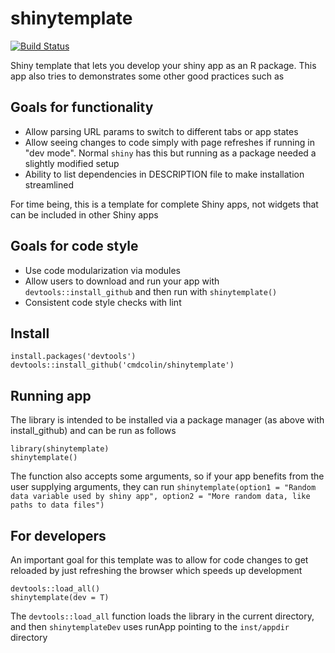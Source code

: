 # shinytemplate

[![Build Status](https://travis-ci.org/cmdcolin/shinytemplate.svg?branch=master)](https://travis-ci.org/cmdcolin/shinytemplate)

Shiny template that lets you develop your shiny app as an R package. This app also tries to demonstrates some other good practices such as


## Goals for functionality

- Allow parsing URL params to switch to different tabs or app states
- Allow seeing changes to code simply with page refreshes if running in "dev mode". Normal `shiny` has this but running as a package needed a slightly modified setup
- Ability to list dependencies in DESCRIPTION file to make installation streamlined

For time being, this is a template for complete Shiny apps, not widgets that can be included in other Shiny apps

## Goals for code style

- Use code modularization via modules
- Allow users to download and run your app with `devtools::install_github` and then run with `shinytemplate()`
- Consistent code style checks with lint


## Install

    install.packages('devtools')
    devtools::install_github('cmdcolin/shinytemplate')


## Running app

The library is intended to be installed via a package manager (as above with install_github) and can be run as follows

    library(shinytemplate)
    shinytemplate()
    
The function also accepts some arguments, so if your app benefits from the user supplying arguments, they can run `shinytemplate(option1 = "Random data variable used by shiny app", option2 = "More random data, like paths to data files")`

## For developers

An important goal for this template was to allow for code changes to get reloaded by just refreshing the browser which speeds up development

    devtools::load_all()
    shinytemplate(dev = T)

The `devtools::load_all` function loads the library in the current directory, and then `shinytemplateDev` uses runApp pointing to the `inst/appdir` directory
